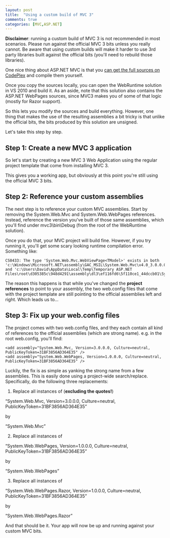```yaml
---
layout: post
title:  "Using a custom build of MVC 3"
comments: true
categories: [MVC,ASP.NET]
---
```



**Disclaimer**: running a custom build of MVC 3 is not recommended in most scenarios. Please run against the official MVC 3 bits unless you really cannot. Be aware that using custom builds will make it harder to use 3rd party libraries built against the official bits (you'll need to rebuild those libraries).

One nice thing about ASP.NET MVC is that you [can get the full sources on CodePlex](http://aspnet.codeplex.com/releases/view/58781) and compile them yourself.

Once you copy the sources locally, you can open the WebRuntime solution in VS 2010 and build it. As an aside, note that this solution also contains the ASP.NET WebPages sources, since MVC3 makes you of some of that logic (mostly for Razor support).

So this lets you modify the sources and build everything. However, one thing that makes the use of the resulting assemblies a bit tricky is that unlike the official bits, the bits produced by this solution are unsigned.

Let's take this step by step.

## Step 1: Create a new MVC 3 application

So let's start by creating a new MVC 3 Web Application using the regular project template that come from installing MVC 3.

This gives you a working app, but obviously at this point you're still using the official MVC 3 bits.

## Step 2: Reference your custom assemblies

The next step is to reference your custom MVC assemblies. Start by removing the System.Web.Mvc and System.Web.WebPages references. Instead, reference the version you've built of those same assemblies, which you'll find under mvc3\bin\Debug (from the root of the WebRuntime solution).

Once you do that, your MVC project will build fine. However, if you try running it, you'll get some scary looking runtime compilation error. Something like:

```
CS0433: The type 'System.Web.Mvc.WebViewPage<TModel>' exists in both 'c:\Windows\Microsoft.NET\assembly\GAC_MSIL\System.Web.Mvc\v4.0_3.0.0.0__31bf3856ad364e35\System.Web.Mvc.dll' and 'c:\Users\David\AppData\Local\Temp\Temporary ASP.NET Files\root\d305385c\948d4291\assembly\dl3\ef116fd6\5f110ce1_44dccb01\System.Web.Mvc.DLL'

```

The reason this happens is that while you've changed the **project references** to point to your assembly, the two web.config files that come with the project template are still pointing to the official assemblies left and right. Which leads us to…

## Step 3: Fix up your web.config files

The project comes with two web.config files, and they each contain all kind of references to the official assemblies (which are strong name). e.g. in the root web.config, you'll find:

```
<add assembly="System.Web.Mvc, Version=3.0.0.0, Culture=neutral, PublicKeyToken=31BF3856AD364E35" />
<add assembly="System.Web.WebPages, Version=1.0.0.0, Culture=neutral, PublicKeyToken=31BF3856AD364E35" />

```
Luckily, the fix is as simple as yanking the strong name from a few assemblies. This is easily done using a project-wide search/replace. Specifically, do the following three replacements:

1. Replace all instances of (**excluding the quotes!**)

“System.Web.Mvc, Version=3.0.0.0, Culture=neutral, PublicKeyToken=31BF3856AD364E35”

by

“System.Web.Mvc”

2. Replace all instances of

“System.Web.WebPages, Version=1.0.0.0, Culture=neutral, PublicKeyToken=31BF3856AD364E35”

by

“System.Web.WebPages”

3. Replace all instances of

“System.Web.WebPages.Razor, Version=1.0.0.0, Culture=neutral, PublicKeyToken=31BF3856AD364E35”

by

“System.Web.WebPages.Razor”

And that should be it. Your app will now be up and running against your custom MVC bits.

